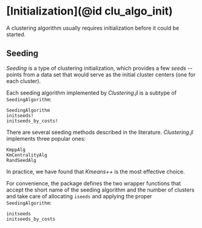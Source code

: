 # [Initialization](@id clu_algo_init)

A clustering algorithm usually requires initialization before it could be
started.

## Seeding

*Seeding* is a type of clustering initialization, which provides a few
*seeds* -- points from a data set that would serve as the initial cluster
centers (one for each cluster).

Each seeding algorithm implemented by *Clustering.jl* is a subtype of
`SeedingAlgorithm`:
```@docs
SeedingAlgorithm
initseeds!
initseeds_by_costs!
```
There are several seeding methods described in the literature. *Clustering.jl*
implements three popular ones:
```@docs
KmppAlg
KmCentralityAlg
RandSeedAlg
```
In practice, we have found that *Kmeans++* is the most effective choice.

For convenience, the package defines the two wrapper functions that accept
the short name of the seeding algorithm and the number of clusters and take
care of allocating `iseeds` and applying the proper `SeedingAlgorithm`:
```@docs
initseeds
initseeds_by_costs
```
